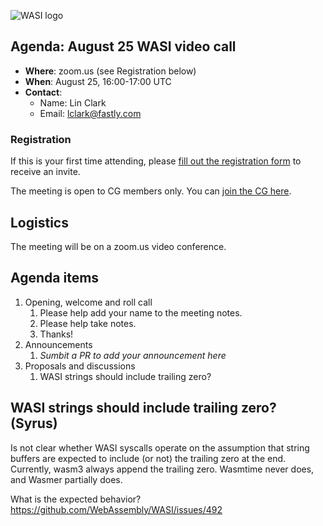 ![WASI logo](https://raw.githubusercontent.com/WebAssembly/WASI/main/WASI.png)

## Agenda: August 25 WASI video call

- **Where**: zoom.us (see Registration below)
- **When**: August 25, 16:00-17:00 UTC
- **Contact**:
  - Name: Lin Clark
  - Email: lclark@fastly.com

### Registration

If this is your first time attending, please [fill out the registration form](https://docs.google.com/forms/d/e/1FAIpQLSdpO6Lp2L_dZ2_oiDgzjKx7pb7s2YYHjeSIyfHWZZGSKoZKWQ/viewform?usp=sf_link) to receive an invite.

The meeting is open to CG members only. You can [join the CG here](https://www.w3.org/community/webassembly/).

## Logistics

The meeting will be on a zoom.us video conference.

## Agenda items

1. Opening, welcome and roll call
    1. Please help add your name to the meeting notes.
    1. Please help take notes.
    1. Thanks!
1. Announcements
    1. _Sumbit a PR to add your announcement here_
1. Proposals and discussions
    1. WASI strings should include trailing zero?

## WASI strings should include trailing zero? (Syrus)

Is not clear whether WASI syscalls operate on the assumption that string buffers are expected to include (or not) the trailing zero at the end.
Currently, wasm3 always append the trailing zero. Wasmtime never does, and Wasmer partially does.

What is the expected behavior?
https://github.com/WebAssembly/WASI/issues/492
